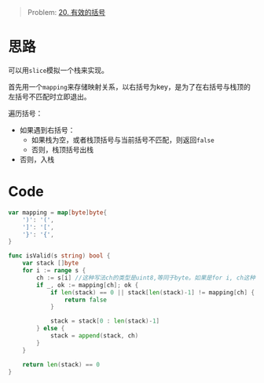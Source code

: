 
> Problem: [20. 有效的括号](https://leetcode.cn/problems/valid-parentheses/description/)


# 思路
可以用`slice`模拟一个栈来实现。

首先用一个`mapping`来存储映射关系，以右括号为key，是为了在右括号与栈顶的左括号不匹配时立即退出。

遍历括号：
- 如果遇到右括号：
    - 如果栈为空，或者栈顶括号与当前括号不匹配，则返回`false`
    - 否则，栈顶括号出栈
- 否则，入栈


# Code
```Go
var mapping = map[byte]byte{
	')': '(',
	']': '[',
	'}': '{',
}

func isValid(s string) bool {
	var stack []byte
	for i := range s {
		ch := s[i] //这种写法ch的类型是uint8,等同于byte。如果是for i, ch这种写法，ch的类型是int32，后续不太方便处理
		if _, ok := mapping[ch]; ok {
			if len(stack) == 0 || stack[len(stack)-1] != mapping[ch] {
				return false
			}

			stack = stack[0 : len(stack)-1]
		} else {
			stack = append(stack, ch)
		}
	}

	return len(stack) == 0
}
```
  
